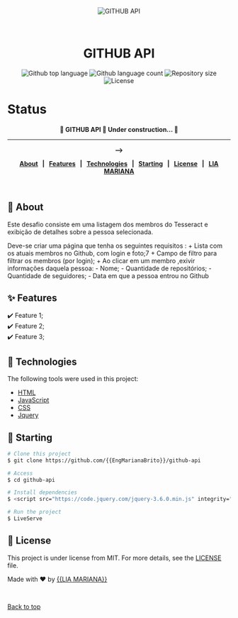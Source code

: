 <div align="center" id="top"> 
  <img src="./.github/app.gif" alt="GITHUB API" />

  &#xa0;

  <!-- <a href="https://githubapi.netlify.app">Demo</a> -->
</div>

<h1 align="center">GITHUB API</h1>

<p align="center">
  <img alt="Github top language" src="https://img.shields.io/github/languages/top/{{EngMarianaBrito}}/github-api?color=56BEB8">

  <img alt="Github language count" src="https://img.shields.io/github/languages/count/{{EngMarianaBrito}}/github-api?color=56BEB8">

  <img alt="Repository size" src="https://img.shields.io/github/repo-size/{{EngMarianaBrito}}/github-api?color=56BEB8">

  <img alt="License" src="https://img.shields.io/github/license/{{EngMarianaBrito}}/github-api?color=56BEB8">

  <!-- <img alt="Github issues" src="https://img.shields.io/github/issues/{{EngMarianaBrito}}/github-api?color=56BEB8" /> -->

  <!-- <img alt="Github forks" src="https://img.shields.io/github/forks/{{EngMarianaBrito}}/github-api?color=56BEB8" /> -->

  <!-- <img alt="Github stars" src="https://img.shields.io/github/stars/{{EngMarianaBrito}}/github-api?color=56BEB8" /> -->
</p>

<h1>Status</h1>

<h4 align="center"> 
	🚧  GITHUB API 🚀 Under construction...  🚧


<hr> -->

<p align="center">
  <a href="#dart-about">About</a> &#xa0; | &#xa0; 
  <a href="#sparkles-features">Features</a> &#xa0; | &#xa0;
  <a href="#rocket-technologies">Technologies</a> &#xa0; | &#xa0;
  <a href="#checkered_flag-starting">Starting</a> &#xa0; | &#xa0;
  <a href="#memo-license">License</a> &#xa0; | &#xa0;
  <a href="https://github.com/{{EngMarianaBrito}}" target="_blank">LIA MARIANA</a>
</p>

<br>

## :dart: About ##

  Este desafio consiste em uma listagem dos membros do Tesseract e exibição de detalhes sobre a pessoa selecionada.

  Deve-se criar uma página que tenha os seguintes requisitos :
    + Lista com os atuais membros no Github, com login e foto;7
    + Campo de filtro para filtrar os membros (por login);
    + Ao clicar em um membro ,exivir informações daquela pessoa:
      - Nome;
      - Quantidade de repositórios;
      - Quantidade de seguidores;
      - Data em que a pessoa entrou no Github

## :sparkles: Features ##

:heavy_check_mark: Feature 1;\
:heavy_check_mark: Feature 2;\
:heavy_check_mark: Feature 3;

## :rocket: Technologies ##

The following tools were used in this project:

- [HTML](https://developer.mozilla.org/pt-BR/docs/Web/HTML)
- [JavaScript](https://developer.mozilla.org/pt-BR/docs/Web/JavaScript)
- [CSS](hhttps://developer.mozilla.org/pt-BR/docs/Web/CSS)
- [Jquery](https://jquery.com/)

## :checkered_flag: Starting ##

```bash
# Clone this project
$ git clone https://github.com/{{EngMarianaBrito}}/github-api

# Access
$ cd github-api

# Install dependencies
$ <script src="https://code.jquery.com/jquery-3.6.0.min.js" integrity="sha256-/xUj+3OJU5yExlq6GSYGSHk7tPXikynS7ogEvDej/m4=" crossorigin="anonymous"></script>

# Run the project
$ LiveServe 
```

## :memo: License ##

This project is under license from MIT. For more details, see the [LICENSE](LICENSE.md) file.


Made with :heart: by <a href="https://github.com/{{EngMarianaBrito}}" target="_blank">{{LIA MARIANA}}</a>

&#xa0;

<a href="#top">Back to top</a>
